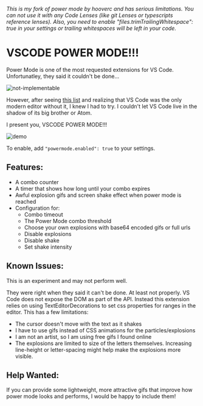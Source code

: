 *This is my fork of power mode by hooverc and has serious limitations. You can not use it with any Code Lenses (like git Lenses or typescripts reference lenses). Also, you need to enable "files.trimTrailingWhitespace": true in your settings or trailing whitespaces will be left in your code.*


# VSCODE POWER MODE!!!

Power Mode is one of the most requested extensions for VS Code. Unfortunatley, they said it couldn't be done...

![not-implementable](images/not-implementable.png)

However, after seeing [this list](https://github.com/codeinthedark/awesome-power-mode) and realizing that VS Code was the only modern editor without it, I knew I had to try. I couldn't let VS Code live in the shadow of its big brother or Atom.

I present you, VSCODE POWER MODE!!!

![demo](images/demo.gif)

To enable, add `"powermode.enabled": true` to your settings.

## Features:
* A combo counter
* A timer that shows how long until your combo expires
* Awful explosion gifs and screen shake effect when power mode is reached
* Configuration for:
   - Combo timeout
   - The Power Mode combo threshold
   - Choose your own explosions with base64 encoded gifs or full urls
   - Disable explosions
   - Disable shake
   - Set shake intensity

## Known Issues:
This is an experiment and may not perform well.

They were right when they said it can't be done. At least not properly. VS Code does not expose the DOM as part of the API. Instead this extension relies on using TextEditorDecorations to set css properties for ranges in the editor. This has a few limitations:
* The cursor doesn't move with the text as it shakes
* I have to use gifs instead of CSS animations for the particles/explosions
* I am not an artist, so I am using free gifs I found online
* The explosions are limited to size of the letters themselves. Increasing line-height or letter-spacing might help make the explosions more visible.

## Help Wanted:
If you can provide some lightweight, more attractive gifs that improve how power mode looks and performs, I would be happy to include them!
